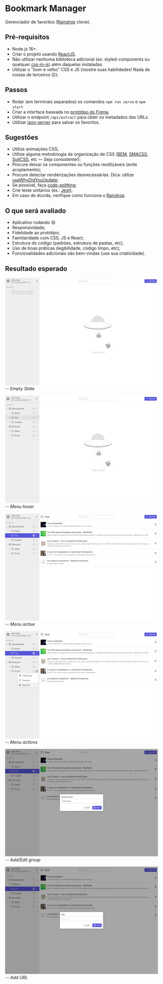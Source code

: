 # Bookmark Manager

Gerenciador de favoritos ([Raindrop](https://raindrop.io/) clone).

## Pré-requisitos

- Node.js 16+.
- Criar o projeto usando [ReactJS](https://reactjs.org/).
- Não utilizar nenhuma biblioteca adicional (ex: styled-components ou qualquer [css-in-js](https://cssinjs.org/)) além daquelas instaladas.
- Utilizar o "bom e velho" CSS e JS (mostre suas habilidades! Nada de coisas de terceiros 😉).

## Passos

- Rodar (em terminais separados) os comandos `npm run serve` e `npm start`
- Criar a interface baseada no [protótipo do Figma](https://www.figma.com/file/fJ43ch89xzrAcCl5aN16JT/Bookmark-Manager).
- Utilizar o endpoint `/api/extract` para obter os metadados das URLs.
- Utilizar [json-server](https://github.com/typicode/json-server) para salvar os favoritos.

## Sugestões

- Utilize animações CSS;
- Utilize alguma metodologia de organização de CSS ([BEM](http://getbem.com/), [SMACSS](http://smacss.com/), [SuitCSS](http://suitcss.github.io/), etc — Seja consistente!);
- Procure deixar os componentes ou funções reutilizáveis (evite acoplamento);
- Procure detectar renderizações desnecessárias. Dica: utilize [useWhyDidYouUpdate](https://usehooks.com/useWhyDidYouUpdate/);
- Se possível, faça [code-splitting](https://reactjs.org/docs/code-splitting.html);
- Crie teste unitários (ex.: [Jest](https://jestjs.io/pt-BR/));
- Em caso de dúvida, verifique como funciona o [Raindrop](https://raindrop.io/).

## O que será avaliado

- Aplicativo rodando 😝
- Responsividade;
- Fidelidade ao protótipo;
- Familiaridade com CSS, JS e React;
- Estrutura do código (padrões, estrutura de pastas, etc);
- Uso de boas práticas (legibilidade, código limpo, etc);
- Funcionalidades adicionais são bem-vindas (use sua criatividade).

## Resultado esperado

![Empty state](./docs/empty_state.png)
-- _Empty State_

![Menu hover](./docs/menu_hover.png)
-- _Menu hover_

![Menu active](./docs/menu_active.png)
-- _Menu active_

![Menu actions](./docs/menu_actions.png)
-- _Menu actions_

![Add/Edit group](./docs/add_edit_group.png)
-- _Add/Edit group_

![Add URL](./docs/add_url.png)
-- _Add URL_
